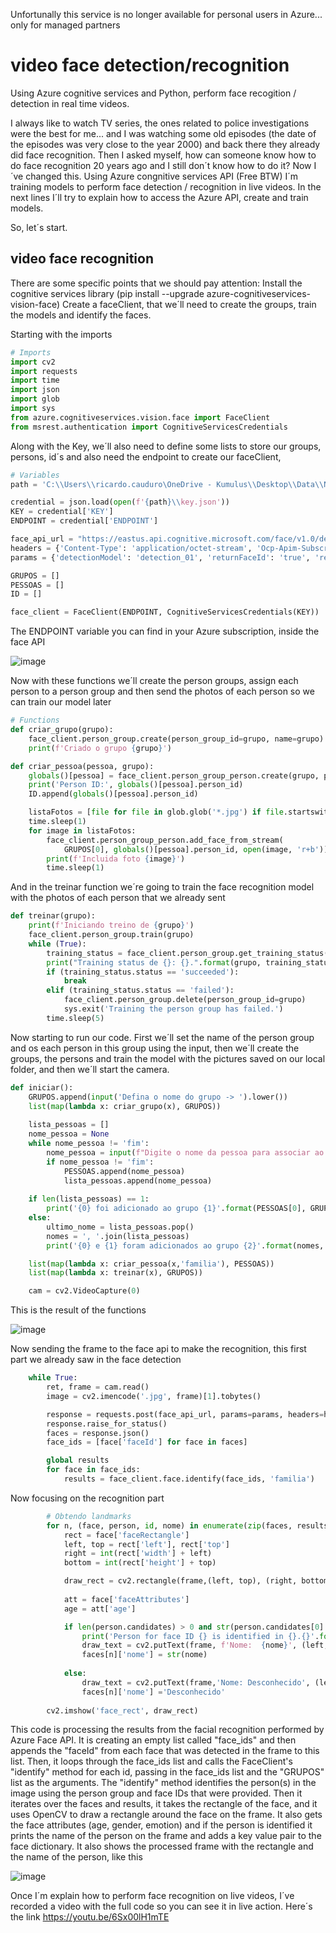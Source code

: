Unfortunally this service is no longer available for personal users in Azure... only for managed partners

# video face detection/recognition
Using Azure cognitive services and Python, perform face recogition / detection in real time videos.

  I always like to watch TV series, the ones related to police investigations were the best for me... and I was watching some old episodes (the date of the episodes was very close to the year 2000) and back there they already did face recognition. Then I asked myself, how can someone know how to do face recognition 20 years ago and I still don´t know how to do it? Now I´ve changed this. Using Azure congnitive services API (Free BTW) I´m training models to perform face detection / recognition in live videos. In the next lines I´ll try to explain how to access the Azure API, create and train models. 
  
  So, let´s start.
  
## video face recognition
There are some specific points that we should pay attention:
  Install the cognitive services library (pip install --upgrade azure-cognitiveservices-vision-face)
  Create a faceClient, that we´ll need to create the groups, train the models and identify the faces.
  
 Starting with the imports

```Python
# Imports
import cv2
import requests
import time
import json
import glob
import sys
from azure.cognitiveservices.vision.face import FaceClient
from msrest.authentication import CognitiveServicesCredentials
```


Along with the Key, we´ll also need to define some lists to store our groups, persons, id´s and also need the endpoint to create our faceClient, 

```Python
# Variables
path = 'C:\\Users\\ricardo.cauduro\OneDrive - Kumulus\\Desktop\\Data\\NTB'

credential = json.load(open(f'{path}\\key.json'))
KEY = credential['KEY']
ENDPOINT = credential['ENDPOINT']

face_api_url = "https://eastus.api.cognitive.microsoft.com/face/v1.0/detect"
headers = {'Content-Type': 'application/octet-stream', 'Ocp-Apim-Subscription-Key': KEY}
params = {'detectionModel': 'detection_01', 'returnFaceId': 'true', 'returnFaceRectangle': 'true', 'returnFaceAttributes': 'age, gender, emotion'}

GRUPOS = []
PESSOAS = []
ID = []

face_client = FaceClient(ENDPOINT, CognitiveServicesCredentials(KEY))
```

The ENDPOINT variable you can find in your Azure subscription, inside the face API

![image](https://user-images.githubusercontent.com/58055908/211227232-50d802a6-fddf-46e0-9cc3-7dfbf98419a9.png)

Now with these functions we´ll create the person groups, assign each person to a person group and then send the photos of each person so we can train our model later

```Python
# Functions
def criar_grupo(grupo):
    face_client.person_group.create(person_group_id=grupo, name=grupo)
    print(f'Criado o grupo {grupo}')

def criar_pessoa(pessoa, grupo):
    globals()[pessoa] = face_client.person_group_person.create(grupo, pessoa)
    print('Person ID:', globals()[pessoa].person_id)
    ID.append(globals()[pessoa].person_id)

    listaFotos = [file for file in glob.glob('*.jpg') if file.startswith(pessoa)]
    time.sleep(1)
    for image in listaFotos:
        face_client.person_group_person.add_face_from_stream(
            GRUPOS[0], globals()[pessoa].person_id, open(image, 'r+b'))
        print(f'Incluida foto {image}')
        time.sleep(1)
```
And in the treinar function we´re going to train the face recognition model with the photos of each person that we already sent

```Python
def treinar(grupo):
    print(f'Iniciando treino de {grupo}')
    face_client.person_group.train(grupo)
    while (True):
        training_status = face_client.person_group.get_training_status(grupo)
        print("Training status de {}: {}.".format(grupo, training_status.status))
        if (training_status.status == 'succeeded'):
            break
        elif (training_status.status == 'failed'):
            face_client.person_group.delete(person_group_id=grupo)
            sys.exit('Training the person group has failed.')
        time.sleep(5)
```

Now starting to run our code. First we´ll set the name of the person group and os each person in this group using the input, then we´ll create the groups, the persons and train the model with the pictures saved on our local folder, and then we´ll start the camera.

```Python
def iniciar():
    GRUPOS.append(input('Defina o nome do grupo -> ').lower())
    list(map(lambda x: criar_grupo(x), GRUPOS))
    
    lista_pessoas = []
    nome_pessoa = None
    while nome_pessoa != 'fim':
        nome_pessoa = input(f"Digite o nome da pessoa para associar ao grupo '{GRUPOS[0]}' ou digite 'fim' para terminar. -> ").lower()
        if nome_pessoa != 'fim':
            PESSOAS.append(nome_pessoa)
            lista_pessoas.append(nome_pessoa)
    
    if len(lista_pessoas) == 1:
        print('{0} foi adicionado ao grupo {1}'.format(PESSOAS[0], GRUPOS[0]))
    else:
        ultimo_nome = lista_pessoas.pop()
        nomes = ', '.join(lista_pessoas)
        print('{0} e {1} foram adicionados ao grupo {2}'.format(nomes, ultimo_nome, GRUPOS[0]))

    list(map(lambda x: criar_pessoa(x,'familia'), PESSOAS))
    list(map(lambda x: treinar(x), GRUPOS))

    cam = cv2.VideoCapture(0)
```

This is the result of the functions

![image](https://github.com/ricauduro/video_face_recognition/assets/58055908/b1f13ffa-28bb-4292-9a8a-870f362be91d)

Now sending the frame to the face api to make the recognition, this first part we already saw in the face detection

```Python
    while True:
        ret, frame = cam.read()
        image = cv2.imencode('.jpg', frame)[1].tobytes()

        response = requests.post(face_api_url, params=params, headers=headers, data=image)
        response.raise_for_status()
        faces = response.json()
        face_ids = [face['faceId'] for face in faces]

        global results
        for face in face_ids:
            results = face_client.face.identify(face_ids, 'familia')
```


Now focusing on the recognition part 

```Python
        # Obtendo landmarks
        for n, (face, person, id, nome) in enumerate(zip(faces, results, ID, PESSOAS)):
            rect = face['faceRectangle']
            left, top = rect['left'], rect['top']
            right = int(rect['width'] + left)
            bottom = int(rect['height'] + top)

            draw_rect = cv2.rectangle(frame,(left, top), (right, bottom),(0, 255, 0), 3)
            
            att = face['faceAttributes']
            age = att['age']

            if len(person.candidates) > 0 and str(person.candidates[0].person_id) == str(id):
                print('Person for face ID {} is identified in {}.{}'.format(person.face_id, 'Frame',person.candidates[0].person_id))
                draw_text = cv2.putText(frame, f'Nome:  {nome}', (left, bottom + 50), cv2.FONT_HERSHEY_TRIPLEX, 0.5, (0, 0, 255), 1,cv2.LINE_AA)
                faces[n]['nome'] = str(nome)
                
            else:
                draw_text = cv2.putText(frame,'Nome: Desconhecido', (left,bottom+50),cv2.FONT_HERSHEY_TRIPLEX , 0.5,(0 ,0 ,255 ),1,cv2.LINE_AA)
                faces[n]['nome'] ='Desconhecido'
        
        cv2.imshow('face_rect', draw_rect)
```

This code is processing the results from the facial recognition performed by Azure Face API. It is creating an empty list called "face_ids" and then appends the "faceId" from each face that was detected in the frame to this list.
Then, it loops through the face_ids list and calls the FaceClient's "identify" method for each id, passing in the face_ids list and the "GRUPOS" list as the arguments. The "identify" method identifies the person(s) in the image using the person group and face IDs that were provided.
Then it iterates over the faces and results, it takes the rectangle of the face, and it uses OpenCV to draw a rectangle around the face on the frame.
It also gets the face attributes (age, gender, emotion) and if the person is identified it prints the name of the person on the frame and adds a key value pair to the face dictionary.
It also shows the processed frame with the rectangle and the name of the person, like this

![image](https://github.com/ricauduro/video_face_recognition/assets/58055908/49fff001-af0f-4905-8bfb-97e9ba06fbd1)


Once I´m explain how to perform face recognition on live videos, I´ve recorded a video with the full code so you can see it in live action. Here´s the link https://youtu.be/6Sx00lH1mTE

